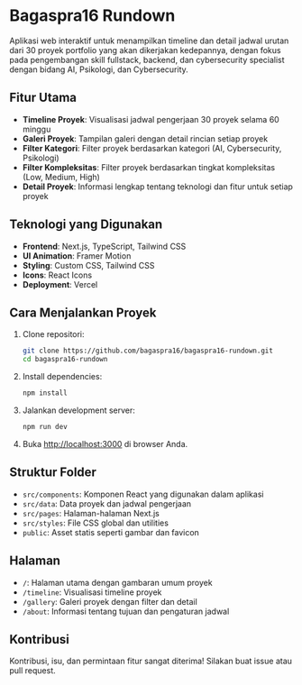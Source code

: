 # Bagaspra16 Rundown

Aplikasi web interaktif untuk menampilkan timeline dan detail jadwal urutan dari 30 proyek portfolio yang akan dikerjakan kedepannya, dengan fokus pada pengembangan skill fullstack, backend, dan cybersecurity specialist dengan bidang AI, Psikologi, dan Cybersecurity.

## Fitur Utama

- **Timeline Proyek**: Visualisasi jadwal pengerjaan 30 proyek selama 60 minggu
- **Galeri Proyek**: Tampilan galeri dengan detail rincian setiap proyek
- **Filter Kategori**: Filter proyek berdasarkan kategori (AI, Cybersecurity, Psikologi)
- **Filter Kompleksitas**: Filter proyek berdasarkan tingkat kompleksitas (Low, Medium, High)
- **Detail Proyek**: Informasi lengkap tentang teknologi dan fitur untuk setiap proyek

## Teknologi yang Digunakan

- **Frontend**: Next.js, TypeScript, Tailwind CSS
- **UI Animation**: Framer Motion
- **Styling**: Custom CSS, Tailwind CSS
- **Icons**: React Icons
- **Deployment**: Vercel

## Cara Menjalankan Proyek

1. Clone repositori:
   ```bash
   git clone https://github.com/bagaspra16/bagaspra16-rundown.git
   cd bagaspra16-rundown
   ```

2. Install dependencies:
   ```bash
   npm install
   ```

3. Jalankan development server:
   ```bash
   npm run dev
   ```

4. Buka [http://localhost:3000](http://localhost:3000) di browser Anda.

## Struktur Folder

- `src/components`: Komponen React yang digunakan dalam aplikasi
- `src/data`: Data proyek dan jadwal pengerjaan
- `src/pages`: Halaman-halaman Next.js
- `src/styles`: File CSS global dan utilities
- `public`: Asset statis seperti gambar dan favicon

## Halaman

- `/`: Halaman utama dengan gambaran umum proyek
- `/timeline`: Visualisasi timeline proyek
- `/gallery`: Galeri proyek dengan filter dan detail
- `/about`: Informasi tentang tujuan dan pengaturan jadwal

## Kontribusi

Kontribusi, isu, dan permintaan fitur sangat diterima! Silakan buat issue atau pull request.
